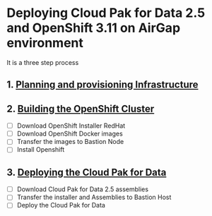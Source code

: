 # Deploying Cloud Pak for Data 2.5 and OpenShift 3.11 on AirGap environment 

It is a three step process

## 1. [Planning and provisioning Infrastructure](https://www.ibm.com/support/producthub/icpdata/docs/view/plan-and-install/SSQNUZ_current/cpd/plan/architecture.html?t=Plan%20and%20install&p=plan-and-install)

## 2. [Building the OpenShift Cluster](README.md)
* [ ] Download OpenShift Installer RedHat 
* [ ] Download OpenShift Docker images
* [ ] Transfer the images to Bastion Node
* [ ] Install Openshift

## 3. [Deploying the Cloud Pak for Data]( https://www.ibm.com/support/producthub/icpdata/docs/view/plan-and-install/SSQNUZ_current/cpd/plan/planning.html?t=Plan%20and%20install&p=plan-and-install)
* [ ] Download Cloud Pak for Data 2.5 assemblies
* [ ] Transfer the installer and Assemblies to Bastion Host
* [ ] Deploy the Cloud Pak for Data
